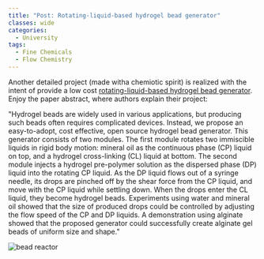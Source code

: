 ```yaml
---
title: "Post: Rotating-liquid-based hydrogel bead generator"
classes: wide
categories:
  - University
tags:
  - Fine Chemicals
  - Flow Chemistry
---
```

Another detailed project (made witha chemiotic spirit) is realized with the intent of provide a low cost [rotating-liquid-based hydrogel bead generator](https://www.sciencedirect.com/science/article/pii/S2468067220300304).
Enjoy the paper abstract, where authors explain their project:

"Hydrogel beads are widely used in various applications, but producing such beads often requires complicated devices. Instead, we propose an easy-to-adopt, cost effective, open source hydrogel bead generator. This generator consists of two modules. The first module rotates two immiscible liquids in rigid body motion: mineral oil as the continuous phase (CP) liquid on top, and a hydrogel cross-linking (CL) liquid at bottom. The second module injects a hydrogel pre-polymer solution as the dispersed phase (DP) liquid into the rotating CP liquid. As the DP liquid flows out of a syringe needle, its drops are pinched off by the shear force from the CP liquid, and move with the CP liquid while settling down. When the drops enter the CL liquid, they become hydrogel beads. Experiments using water and mineral oil showed that the size of produced drops could be controlled by adjusting the flow speed of the CP and DP liquids. A demonstration using alginate showed that the proposed generator could successfully create alginate gel beads of uniform size and shape."

![bead reactor](https://ars.els-cdn.com/content/image/1-s2.0-S2468067220300304-ga1.jpg)
